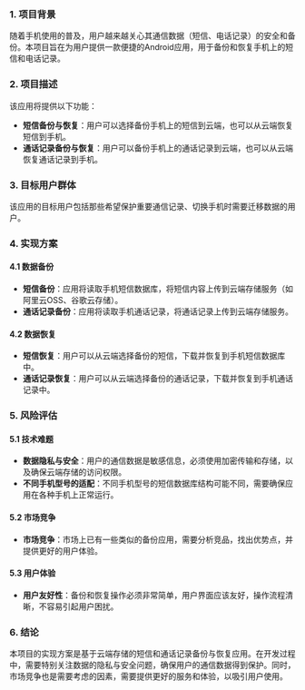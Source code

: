 ### 1. 项目背景
随着手机使用的普及，用户越来越关心其通信数据（短信、电话记录）的安全和备份。本项目旨在为用户提供一款便捷的Android应用，用于备份和恢复手机上的短信和电话记录。

### 2. 项目描述
该应用将提供以下功能：
- **短信备份与恢复**：用户可以选择备份手机上的短信到云端，也可以从云端恢复短信到手机。
- **通话记录备份与恢复**：用户可以备份手机上的通话记录到云端，也可以从云端恢复通话记录到手机。

### 3. 目标用户群体
该应用的目标用户包括那些希望保护重要通信记录、切换手机时需要迁移数据的用户。

### 4. 实现方案
#### 4.1 数据备份
- **短信备份**：应用将读取手机短信数据库，将短信内容上传到云端存储服务（如阿里云OSS、谷歌云存储）。
- **通话记录备份**：应用将读取手机通话记录，将通话记录上传到云端存储服务。

#### 4.2 数据恢复
- **短信恢复**：用户可以从云端选择备份的短信，下载并恢复到手机短信数据库中。
- **通话记录恢复**：用户可以从云端选择备份的通话记录，下载并恢复到手机通话记录中。

### 5. 风险评估
#### 5.1 技术难题
- **数据隐私与安全**：用户的通信数据是敏感信息，必须使用加密传输和存储，以及确保云端存储的访问权限。
- **不同手机型号的适配**：不同手机型号的短信数据库结构可能不同，需要确保应用在各种手机上正常运行。

#### 5.2 市场竞争
- **市场竞争**：市场上已有一些类似的备份应用，需要分析竞品，找出优势点，并提供更好的用户体验。

#### 5.3 用户体验
- **用户友好性**：备份和恢复操作必须非常简单，用户界面应该友好，操作流程清晰，不容易引起用户困扰。

### 6. 结论
本项目的实现方案是基于云端存储的短信和通话记录备份与恢复应用。在开发过程中，需要特别关注数据的隐私与安全问题，确保用户的通信数据得到保护。同时，市场竞争也是需要考虑的因素，需要提供更好的服务和体验，以吸引用户使用。